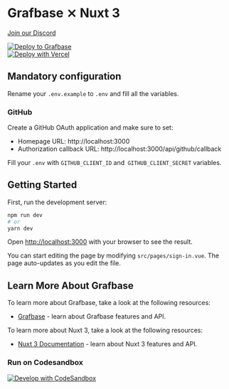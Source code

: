 # Grafbase ⨯ Nuxt 3

[Join our Discord](https://discord.gg/grafbase)

[![Deploy to Grafbase](https://grafbase.com/button)](https://grafbase.com/new/configure?template=Todo&source=https%3A%2F%2Fgithub.com%2Fgrafbase%2Fgrafbase%2Ftree%2Fmain%2Ftemplates%2Ftodo)
</br>
[![Deploy with Vercel](https://vercel.com/button)](https://vercel.com/import/project?template=https://github.com/grafbase/grafbase/tree/main/examples/nextjs)

## Mandatory configuration

Rename your `.env.example` to `.env` and fill all the variables.

### GitHub

Create a GitHub OAuth application and make sure to set:

- Homepage URL: http://localhost:3000
- Authorization callback URL: http://localhost:3000/api/github/callback

Fill your `.env` with `GITHUB_CLIENT_ID` and` GITHUB_CLIENT_SECRET` variables.

## Getting Started

First, run the development server:

```bash
npm run dev
# or
yarn dev
```

Open [http://localhost:3000](http://localhost:3000) with your browser to see the result.

You can start editing the page by modifying `src/pages/sign-in.vue`. The page auto-updates as you edit the file.

## Learn More About Grafbase

To learn more about Grafbase, take a look at the following resources:

- [Grafbase](https://grafbase.com/) - learn about Grafbase features and API.

To learn more about Nuxt 3, take a look at the following resources:

- [Nuxt 3 Documentation](https://v3.nuxtjs.org/guide/concepts/introduction) - learn about Nuxt 3 features and API.

### Run on Codesandbox

[![Develop with CodeSandbox](https://codesandbox.io/static/img/play-codesandbox.svg)](https://githubbox.com/grafbase/grafbase/tree/main/examples/nuxtjs)

